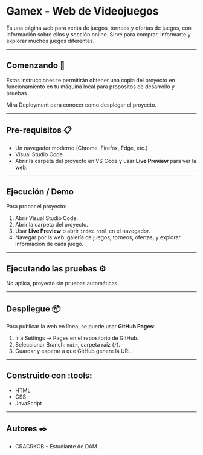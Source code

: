 # Gamex - Web de Videojuegos

Es una página web para venta de juegos, torneos y ofertas de juegos, con información sobre ellos y sección online. Sirve para comprar, informarte y explorar muchos juegos diferentes.

---

## Comenzando :rocket:

Estas instrucciones te permitirán obtener una copia del proyecto en funcionamiento en tu máquina local para propósitos de desarrollo y pruebas.

Mira Deployment para conocer como desplegar el proyecto.

---

## Pre-requisitos :clipboard:

- Un navegador moderno (Chrome, Firefox, Edge, etc.)
- Visual Studio Code
- Abrir la carpeta del proyecto en VS Code y usar **Live Preview** para ver la web.

---

## Ejecución / Demo

Para probar el proyecto:

1. Abrir Visual Studio Code.
2. Abrir la carpeta del proyecto.
3. Usar **Live Preview** o abrir `index.html` en el navegador.
4. Navegar por la web: galería de juegos, torneos, ofertas, y explorar información de cada juego.

---

## Ejecutando las pruebas :gear:

No aplica, proyecto sin pruebas automáticas.

---

## Despliegue :package:

Para publicar la web en línea, se puede usar **GitHub Pages**:

1. Ir a Settings → Pages en el repositorio de GitHub.
2. Seleccionar Branch: `main`, carpeta raíz (`/`).
3. Guardar y esperar a que GitHub genere la URL.

---

## Construido con :tools:

- HTML
- CSS
- JavaScript

---

## Autores :black_nib:

- CRACRKOB - Estudiante de DAM
 

